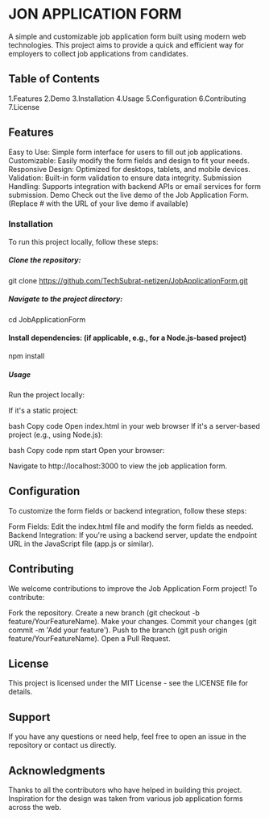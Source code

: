 # JON APPLICATION FORM
A simple and customizable job application form built using modern web technologies. This project aims to provide a quick and efficient way for employers to collect job applications from candidates.

## Table of Contents
 1.Features
2.Demo
3.Installation
4.Usage
5.Configuration
6.Contributing
7.License
 ## Features
Easy to Use: Simple form interface for users to fill out job applications.
Customizable: Easily modify the form fields and design to fit your needs.
Responsive Design: Optimized for desktops, tablets, and mobile devices.
Validation: Built-in form validation to ensure data integrity.
Submission Handling: Supports integration with backend APIs or email services for form submission.
Demo
Check out the live demo of the Job Application Form. (Replace # with the URL of your live demo if available)


### Installation
To run this project locally, follow these steps:

 ##### Clone the repository:



git clone https://github.com/TechSubrat-netizen/JobApplicationForm.git

 ##### Navigate to the project directory:

cd JobApplicationForm

#### Install dependencies: (if applicable, e.g., for a Node.js-based project)

npm install
##### Usage
Run the project locally:

If it's a static project:

bash
Copy code
Open index.html in your web browser
If it's a server-based project (e.g., using Node.js):

bash
Copy code
npm start
Open your browser:

Navigate to http://localhost:3000 to view the job application form.

## Configuration
To customize the form fields or backend integration, follow these steps:

Form Fields: Edit the index.html file and modify the form fields as needed.
Backend Integration: If you're using a backend server, update the endpoint URL in the JavaScript file (app.js or similar).
## Contributing
We welcome contributions to improve the Job Application Form project! To contribute:

Fork the repository.
Create a new branch (git checkout -b feature/YourFeatureName).
Make your changes.
Commit your changes (git commit -m 'Add your feature').
Push to the branch (git push origin feature/YourFeatureName).
Open a Pull Request.
## License
This project is licensed under the MIT License - see the LICENSE file for details.

## Support
If you have any questions or need help, feel free to open an issue in the repository or contact us directly.

## Acknowledgments
Thanks to all the contributors who have helped in building this project.
Inspiration for the design was taken from various job application forms across the web.